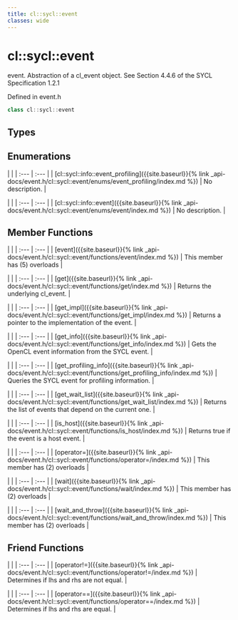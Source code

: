 ```yaml
---
title: cl::sycl::event
classes: wide
---
```

# cl::sycl::event

event. Abstraction of a cl_event object. See Section 4.4.6 of the SYCL Specification 1.2.1 

Defined in event.h

```cpp
class cl::sycl::event
```

## Types

## Enumerations

   |   |
| :--- | :--- |
| [cl::sycl::info::event_profiling]({{site.baseurl}}{% link _api-docs/event.h/cl::sycl::event/enums/event_profiling/index.md %}) | No description. |

   |   |
| :--- | :--- |
| [cl::sycl::info::event]({{site.baseurl}}{% link _api-docs/event.h/cl::sycl::event/enums/event/index.md %}) | No description. |

## Member Functions

   |   |
| :--- | :--- |
| [event]({{site.baseurl}}{% link _api-docs/event.h/cl::sycl::event/functions/event/index.md %}) | This member has (5) overloads |

   |   |
| :--- | :--- |
| [get]({{site.baseurl}}{% link _api-docs/event.h/cl::sycl::event/functions/get/index.md %}) | Returns the underlying cl_event.  |

   |   |
| :--- | :--- |
| [get_impl]({{site.baseurl}}{% link _api-docs/event.h/cl::sycl::event/functions/get_impl/index.md %}) | Returns a pointer to the implementation of the event.  |

   |   |
| :--- | :--- |
| [get_info]({{site.baseurl}}{% link _api-docs/event.h/cl::sycl::event/functions/get_info/index.md %}) | Gets the OpenCL event information from the SYCL event.  |

   |   |
| :--- | :--- |
| [get_profiling_info]({{site.baseurl}}{% link _api-docs/event.h/cl::sycl::event/functions/get_profiling_info/index.md %}) | Queries the SYCL event for profiling information.  |

   |   |
| :--- | :--- |
| [get_wait_list]({{site.baseurl}}{% link _api-docs/event.h/cl::sycl::event/functions/get_wait_list/index.md %}) | Returns the list of events that depend on the current one.  |

   |   |
| :--- | :--- |
| [is_host]({{site.baseurl}}{% link _api-docs/event.h/cl::sycl::event/functions/is_host/index.md %}) | Returns true if the event is a host event.  |

   |   |
| :--- | :--- |
| [operator=]({{site.baseurl}}{% link _api-docs/event.h/cl::sycl::event/functions/operator=/index.md %}) | This member has (2) overloads |

   |   |
| :--- | :--- |
| [wait]({{site.baseurl}}{% link _api-docs/event.h/cl::sycl::event/functions/wait/index.md %}) | This member has (2) overloads |

   |   |
| :--- | :--- |
| [wait_and_throw]({{site.baseurl}}{% link _api-docs/event.h/cl::sycl::event/functions/wait_and_throw/index.md %}) | This member has (2) overloads |


## Friend Functions

   |   |
| :--- | :--- |
| [operator!=]({{site.baseurl}}{% link _api-docs/event.h/cl::sycl::event/functions/operator!=/index.md %}) | Determines if lhs and rhs are not equal.  |

   |   |
| :--- | :--- |
| [operator==]({{site.baseurl}}{% link _api-docs/event.h/cl::sycl::event/functions/operator==/index.md %}) | Determines if lhs and rhs are equal.  |

